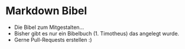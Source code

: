 # Markdown Bibel

* Die Bibel zum Mitgestalten...
* Bisher gibt es nur ein Bibelbuch (1. Timotheus) das angelegt wurde.
* Gerne Pull-Requests erstellen :)
